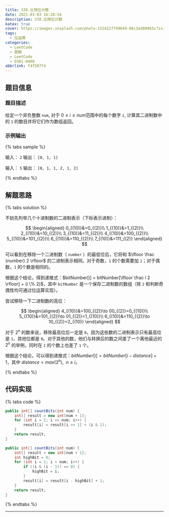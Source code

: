 ```yaml
---
title: 338.比特位计数
date: 2021-03-03 16:28:54
description: 338.比特位计数
katex: true
cover: https://images.unsplash.com/photo-1534227749049-06c3ed80963c?ixid=MXwxMjA3fDB8MHxwaG90by1wYWdlfHx8fGVufDB8fHw%3D&ixlib=rb-1.2.1&auto=format&fit=crop&w=1650&q=80
tags:
  - 位运算
categories:
  - LeetCode
  - 题解
  - LeetCode
  - 0301-0400
abbrlink: f4f587f4
---
```


## 题目信息

### 题目描述

给定一个非负整数 `num`, 对于 $0 \le i \le num$范围中的每个数字 `i`, 计算其二进制数中的 `1` 的数目并将它们作为数组返回。

### 示例输出

{% tabs sample %}
<!-- tab 示例1 -->
输入： `2`
输出： `[0, 1, 1]`
<!-- endtab -->

<!-- tab 示例2 -->
输入： `5`
输出： `[0, 1, 1, 2, 1, 2]`
<!-- endtab -->
{% endtabs %}

## 解题思路

{% tabs solution %}
<!-- tab 移除二进制数的高位 -->
不妨先列举几个十进制数的二进制表示（下标表示进制）：

$$
\begin{aligned}
0_{(10)}&=0_{(2)}\\
1_{(10)}&=1_{(2)}\\
2_{(10)}&=10_{(2)}\\
3_{(10)}&=11_{(2)}\\
4_{(10)}&=100_{(2)}\\
5_{(10)}&=101_{(2)}\\
6_{(10)}&=110_{(2)}\\
7_{(10)}&=111_{(2)}
\end{aligned}
$$

可以看到在移除一个二进制数（ `number` ）的最低位后，它将和 $\lfloor \frac {number} 2 \rfloor$ 的二进制表示相同。对于奇数，`1` 的个数需要加 `1`；对于偶数，`1` 的个数是相同的。

根据这个结论，得到递推式：$bitNumber[i] = bitNumber[\lfloor \frac i 2 \rfloor] + (i \% 2)$，其中 `bitNumber` 是一个保存二进制数的数组（除 `2` 和判断奇偶性均可通过位运算实现）。
<!-- endtab -->

<!-- tab 移除二进制数的低位 -->
尝试移除一下二进制数的高位：

$$
\begin{aligned}
4_{(10)}&=100_{(2)}\to 00_{(2)}=0_{(10)}\\
5_{(10)}&=101_{(2)}\to 01_{(2)}=1_{(10)}\\
6_{(10)}&=110_{(2)}\to 10_{(2)}=2_{(10)}
\end{aligned}
$$

对于 $2^n$ 的数来说，移除最高位后一定是 `0`，因为这些数的二进制表示只有最高位是 `1`，其他位都是 `0`。对于其他的数，他们与转换后的数之间差了一个离他最近的 $2^n$ 的举例，同时在 `1` 的个数上也差了 `1` 个。

根据这个结论，可以得到递推式：$bitNumber[i] = bitNumber[i - distance] + 1$，其中 $distance = max(2^n), \enspace n \le i$。
<!-- endtab -->
{% endtabs %}

## 代码实现

{% tabs code %}
<!-- tab 移除二进制数高位 -->
```java
public int[] countBits(int num) {
    int[] result = new int[num + 1];
    for (int i = 1; i <= num; i++) {
        result[i] = result[i >> 1] + (i & 1);
    }
    return result;
}
```
<!-- endtab -->

<!-- tab 移除二进制数的低位 -->
```java
public int[] countBits(int num) {
    int[] result = new int[num + 1];
    int highBit = 0;
    for (int i = 1; i < num; i++) {
        if ((i & (i - 1)) == 0) {
            highBit = i;
        }
        result[i] = result[i - highBit] + 1;
    }
    return result;
}
```
<!-- endtab -->
{% endtabs %}

---
